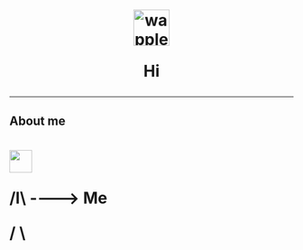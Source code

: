 
<h1 align="Center">  
  <img src="https://cdn3.emoji.gg/emojis/8689-wapple.png" width="64px" height="64px" alt="wapple">

  Hi              

---
About me
---
  <h1 align="Left"> 
    <img src="https://cdn3.emoji.gg/emojis/3581-obama-ball-spin-fast.gif" width="40px"  
                      <h1 align="Center"> 

  /l\       ----> Me


 / \


